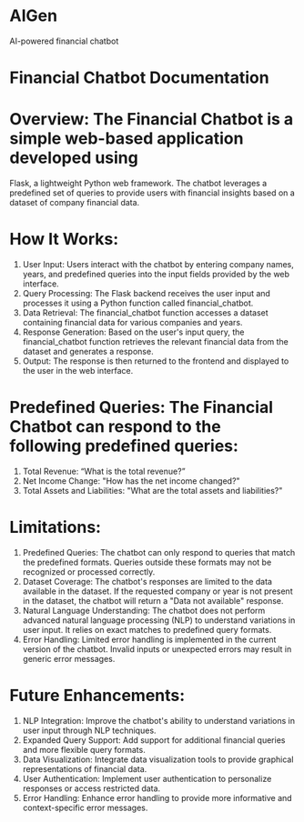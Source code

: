 # AIGen
AI-powered financial chatbot

# Financial Chatbot Documentation

# Overview: The Financial Chatbot is a simple web-based application developed using
Flask, a lightweight Python web framework. The chatbot leverages a predefined set of
queries to provide users with financial insights based on a dataset of company financial
data.
# How It Works:
1. User Input: Users interact with the chatbot by entering company names, years,
and predefined queries into the input fields provided by the web interface.
2. Query Processing: The Flask backend receives the user input and processes it
using a Python function called financial_chatbot.
3. Data Retrieval: The financial_chatbot function accesses a dataset containing
financial data for various companies and years.
4. Response Generation: Based on the user's input query, the financial_chatbot
function retrieves the relevant financial data from the dataset and generates a
response.
5. Output: The response is then returned to the frontend and displayed to the user
in the web interface.
# Predefined Queries: The Financial Chatbot can respond to the following predefined queries:
1. Total Revenue: “What is the total revenue?”
2. Net Income Change: "How has the net income changed?"
3. Total Assets and Liabilities: "What are the total assets and liabilities?"
# Limitations:
1. Predefined Queries: The chatbot can only respond to queries that match the
predefined formats. Queries outside these formats may not be recognized or
processed correctly.
2. Dataset Coverage: The chatbot's responses are limited to the data available in
the dataset. If the requested company or year is not present in the dataset, the
chatbot will return a "Data not available" response.
3. Natural Language Understanding: The chatbot does not perform advanced
natural language processing (NLP) to understand variations in user input. It relies
on exact matches to predefined query formats.
4. Error Handling: Limited error handling is implemented in the current version of
the chatbot. Invalid inputs or unexpected errors may result in generic error
messages.
# Future Enhancements:
1. NLP Integration: Improve the chatbot's ability to understand variations in user
input through NLP techniques.
2. Expanded Query Support: Add support for additional financial queries and
more flexible query formats.
3. Data Visualization: Integrate data visualization tools to provide graphical
representations of financial data.
4. User Authentication: Implement user authentication to personalize responses
or access restricted data.
5. Error Handling: Enhance error handling to provide more informative and
context-specific error messages.
